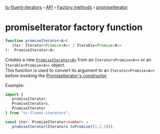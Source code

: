 [ts-fluent-iterators](../../README.md) › [API](../index.md) ›
[Factory methods](../index.md#factories) › [promiseIterator](promise_iterator.md)

# promiseIterator factory function
```typescript
function promiseIterator<A>(
   iter: Iterator<Promise<A>> | Iterable<Promise<A>>
):  PromiseIterator<A>
```

Creates a new [`PromiseIterator<A>`](../iterators/promise_iterator.md) from an `Iterator<Promise<A>>`
or an `Iterable<Promise<A>>` object.  
This function is used to convert its argument to an `Iterator<Promise<A>>`
before 
invoking the [PromiseIterator's constructor](../iterators/promise_iterator.md#constructor)

Example:
```typescript
import { 
   promiseIterator, 
   PromiseIterators, 
   PromiseIterator 
} from "ts-fluent-iterators";

const iter: PromiseIterator<number> = 
   promiseIterator(Iterators.toPromise([1,2,3]));
```

